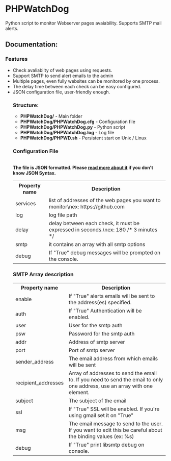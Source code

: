 # PHPWatchDog
Python script to monitor Webserver pages avaiability. Supports SMTP mail alerts.

<h2>Documentation:</h2>
<h3>Features</h3>
<ul>
  <li>Check avaliabilty of web pages using requests.</li>
  <li>Support SMTP to send alert emails to the admin</li>
  <li>Multiple pages, even fully websites can be monitored by one process.</li>
  <li>The delay time between each check can be easy configured.</li>
  <li>JSON configuration file, user-friendly enough.</li
</ul>
<h3>Structure:</h3>
  <ul>
    <li><strong>PHPWatchDog/</strong> - Main folder</li>
    <li><strong>PHPWatchDog/PHPWatchDog.cfg</strong> - Configuration file</li>
    <li><strong>PHPWatchDog/PHPWatchDog.py</strong> - Python script</li>
    <li><strong>PHPWatchDog/PHPWatchDog.log</strong> - Log file</li>
    <li><strong>PHPWatchDog/PHPWD.sh</strong> - Persistent start on Unix / Linux </li>
  </ul>
<h3>Configuration File</h3><br>
    <strong>The file is JSON formatted. Please <a href="https://www.w3schools.com/js/js_json_syntax.asp">read more about it</a> if you don't know JSON Syntax.</strong><br>
  <table>
    <tr>
      <th>Property name</th>
      <th>Description</th> 
    </tr>
    <tr>
      <td>services</td>
      <td>list of addresses of the web pages you want to monitor\nex: https://github.com</td>
    </tr>
    <tr>
      <td>log</td>
      <td>log file path</td>
    </tr>
    <tr>
      <td>delay</td>
      <td>delay between each check, it must be expressed in seconds.\nex: 180 /* 3 minutes */</td>
    </tr>
    <tr>
      <td>smtp</td>
      <td>it contains an array with all smtp options</td>
    </tr>
    <tr>
      <td>debug</td>
      <td>If "True" debug messages will be prompted on the console.</td>
    </tr>
  </table>
    <h3>SMTP Array description</h3>
    <table>
    <tr><th>Property name</th><th>Description</th></tr>
    <tr>
      <td>enable</td>
      <td>If "True" alerts emails will be sent to the address(es) specified.</td>
    </tr>
    <tr>
      <td>auth</td>
      <td>If "True" Authentication will be enabled.</td>
    </tr>
    <tr>
      <td>user</td>
      <td>User for the smtp auth</td>
    </tr>
    <tr>
      <td>psw</td>
      <td>Password for the smtp auth</td>
    </tr>
    <tr>
      <td>addr</td>
      <td>Address of smtp server</td>
    </tr>
    <tr>
      <td>port</td>
      <td>Port of smtp server</td>
    </tr>
    <tr>
      <td>sender_address</td>
      <td>The email address from which emails will be sent</td>
    </tr>
    <tr>
      <td>recipient_addresses</td>
      <td>Array of addresses to send the email to. If you need to send the email to only one address, use an array with one element.</td>
      </tr>
      <tr>
        <td>subject</td>
        <td>The subject of the email</td>
      </tr>
      <tr>
        <td>ssl</td>
        <td>If "True" SSL will be enabled. If you're using gmail set it on "True"</td>
      </tr>
      <tr>
        <td>msg</td>
        <td>The email message to send to the user. If you want to edit this be careful about the binding values (ex: %s)</td>
      </tr>
      <tr>
        <td>debug</td>
        <td>If "True" print libsmtp debug on console.</td>
      </tr>
  </table>

